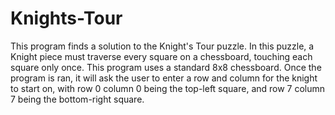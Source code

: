 # Knights-Tour
 This program finds a solution to the Knight's Tour puzzle. In this puzzle, a Knight piece must traverse every square on a chessboard, touching each square only once. This program uses a standard 8x8 chessboard. Once the program is ran, it will ask the user to enter a row and column for the knight to start on, with row 0 column 0 being the top-left square, and row 7 column 7 being the bottom-right square.
